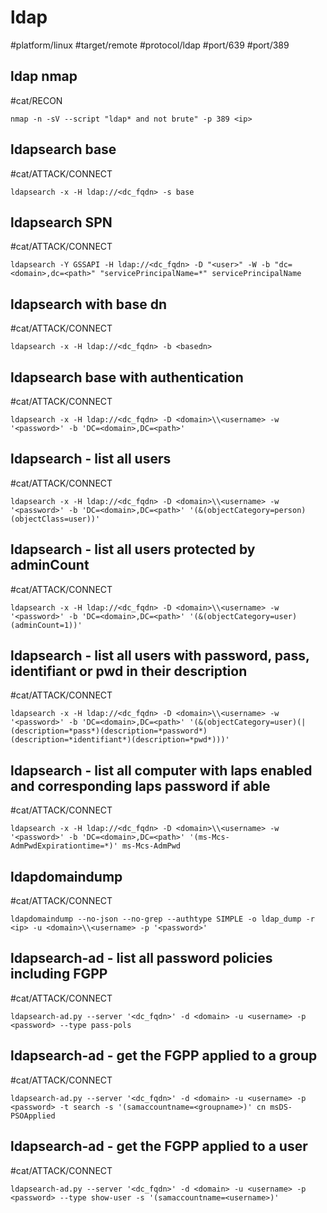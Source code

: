 # ldap

#platform/linux  #target/remote  #protocol/ldap  #port/639 #port/389

## ldap nmap
#cat/RECON 
```
nmap -n -sV --script "ldap* and not brute" -p 389 <ip>
```

## ldapsearch base
#cat/ATTACK/CONNECT 
```
ldapsearch -x -H ldap://<dc_fqdn> -s base
```

## ldapsearch SPN
#cat/ATTACK/CONNECT 
```
ldapsearch -Y GSSAPI -H ldap://<dc_fqdn> -D "<user>" -W -b "dc=<domain>,dc=<path>" "servicePrincipalName=*" servicePrincipalName
```
	
## ldapsearch with base dn
#cat/ATTACK/CONNECT 
```
ldapsearch -x -H ldap://<dc_fqdn> -b <basedn>
```

## ldapsearch base with authentication
#cat/ATTACK/CONNECT 
```
ldapsearch -x -H ldap://<dc_fqdn> -D <domain>\\<username> -w '<password>' -b 'DC=<domain>,DC=<path>'
```

## ldapsearch - list all users
#cat/ATTACK/CONNECT 
```
ldapsearch -x -H ldap://<dc_fqdn> -D <domain>\\<username> -w '<password>' -b 'DC=<domain>,DC=<path>' '(&(objectCategory=person)(objectClass=user))'
```

## ldapsearch - list all users protected by adminCount
#cat/ATTACK/CONNECT 
```
ldapsearch -x -H ldap://<dc_fqdn> -D <domain>\\<username> -w '<password>' -b 'DC=<domain>,DC=<path>' '(&(objectCategory=user)(adminCount=1))'
```

## ldapsearch - list all users with password, pass, identifiant or pwd in their description
#cat/ATTACK/CONNECT 
```
ldapsearch -x -H ldap://<dc_fqdn> -D <domain>\\<username> -w '<password>' -b 'DC=<domain>,DC=<path>' '(&(objectCategory=user)(|(description=*pass*)(description=*password*)(description=*identifiant*)(description=*pwd*)))'
```

## ldapsearch - list all computer with laps enabled and corresponding laps password if able
#cat/ATTACK/CONNECT 
```
ldapsearch -x -H ldap://<dc_fqdn> -D <domain>\\<username> -w '<password>' -b 'DC=<domain>,DC=<path>' '(ms-Mcs-AdmPwdExpirationtime=*)' ms-Mcs-AdmPwd
```

## ldapdomaindump
#cat/ATTACK/CONNECT 
```
ldapdomaindump --no-json --no-grep --authtype SIMPLE -o ldap_dump -r <ip> -u <domain>\\<username> -p '<password>'
```

## ldapsearch-ad - list all password policies including FGPP
#cat/ATTACK/CONNECT 
```
ldapsearch-ad.py --server '<dc_fqdn>' -d <domain> -u <username> -p <password> --type pass-pols
```

## ldapsearch-ad - get the FGPP applied to a group
#cat/ATTACK/CONNECT 
```
ldapsearch-ad.py --server '<dc_fqdn>' -d <domain> -u <username> -p <password> -t search -s '(samaccountname=<groupname>)' cn msDS-PSOApplied 
```

## ldapsearch-ad - get the FGPP applied to a user
#cat/ATTACK/CONNECT 
```
ldapsearch-ad.py --server '<dc_fqdn>' -d <domain> -u <username> -p <password> --type show-user -s '(samaccountname=<username>)'
```
